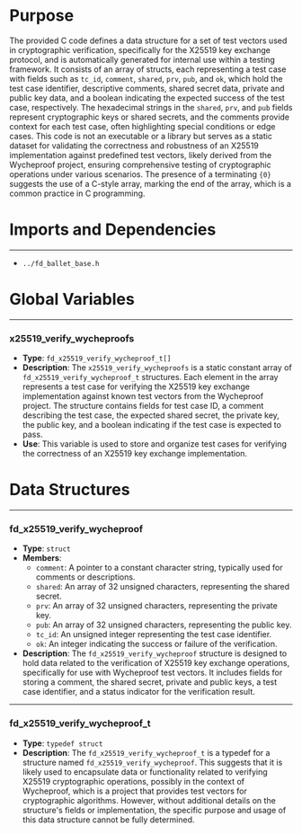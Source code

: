 # Purpose
The provided C code defines a data structure for a set of test vectors used in cryptographic verification, specifically for the X25519 key exchange protocol, and is automatically generated for internal use within a testing framework. It consists of an array of structs, each representing a test case with fields such as `tc_id`, `comment`, `shared`, `prv`, `pub`, and `ok`, which hold the test case identifier, descriptive comments, shared secret data, private and public key data, and a boolean indicating the expected success of the test case, respectively. The hexadecimal strings in the `shared`, `prv`, and `pub` fields represent cryptographic keys or shared secrets, and the comments provide context for each test case, often highlighting special conditions or edge cases. This code is not an executable or a library but serves as a static dataset for validating the correctness and robustness of an X25519 implementation against predefined test vectors, likely derived from the Wycheproof project, ensuring comprehensive testing of cryptographic operations under various scenarios. The presence of a terminating `{0}` suggests the use of a C-style array, marking the end of the array, which is a common practice in C programming.
# Imports and Dependencies

---
- `../fd_ballet_base.h`


# Global Variables

---
### x25519\_verify\_wycheproofs
- **Type**: `fd_x25519_verify_wycheproof_t[]`
- **Description**: The `x25519_verify_wycheproofs` is a static constant array of `fd_x25519_verify_wycheproof_t` structures. Each element in the array represents a test case for verifying the X25519 key exchange implementation against known test vectors from the Wycheproof project. The structure contains fields for test case ID, a comment describing the test case, the expected shared secret, the private key, the public key, and a boolean indicating if the test case is expected to pass.
- **Use**: This variable is used to store and organize test cases for verifying the correctness of an X25519 key exchange implementation.


# Data Structures

---
### fd\_x25519\_verify\_wycheproof
- **Type**: `struct`
- **Members**:
    - `comment`: A pointer to a constant character string, typically used for comments or descriptions.
    - `shared`: An array of 32 unsigned characters, representing the shared secret.
    - `prv`: An array of 32 unsigned characters, representing the private key.
    - `pub`: An array of 32 unsigned characters, representing the public key.
    - `tc_id`: An unsigned integer representing the test case identifier.
    - `ok`: An integer indicating the success or failure of the verification.
- **Description**: The `fd_x25519_verify_wycheproof` structure is designed to hold data related to the verification of X25519 key exchange operations, specifically for use with Wycheproof test vectors. It includes fields for storing a comment, the shared secret, private and public keys, a test case identifier, and a status indicator for the verification result.


---
### fd\_x25519\_verify\_wycheproof\_t
- **Type**: `typedef struct`
- **Description**: The `fd_x25519_verify_wycheproof_t` is a typedef for a structure named `fd_x25519_verify_wycheproof`. This suggests that it is likely used to encapsulate data or functionality related to verifying X25519 cryptographic operations, possibly in the context of Wycheproof, which is a project that provides test vectors for cryptographic algorithms. However, without additional details on the structure's fields or implementation, the specific purpose and usage of this data structure cannot be fully determined.


